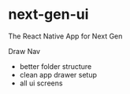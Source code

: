 # next-gen-ui
The React Native App for Next Gen

Draw Nav

- better folder structure
- clean app drawer setup
- all ui screens

